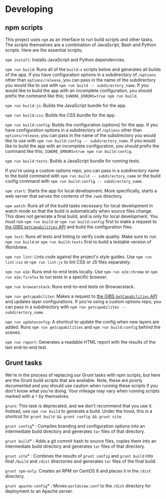 # Developing

## npm scripts

This project uses `npm` as an interface to run build scripts and other tasks. The scripts themselves are a combination of JavaScript, Bash and Python scripts. Here are the essential scripts;

`npm install`: Installs JavaScript and Python dependencies.

`npm run build`: Runs all of the `build:x` scripts below and generates all builds of the app. If you have configuration options in a subdirectory of `/options` other than `options/release`, you can pass in the name of the subdirectory you would like to use with `npm run build -- subdirectory_name`. If you would like to build the app with an incomplete configuration, you should prefix the command like this; `IGNORE_ERRORS=true npm run build`.

`npm run build:js`: Builds the JavaScript bundle for the app.

`npm run build:css`: Builds the CSS bundle for the app.

`npm run build:config`: Builds the configuration (options) for the app. If you have configuration options in a subdirectory of `/options` other than `options/release`, you can pass in the name of the subdirectory you would like to use with `npm run build:config -- subdirectory_name`. If you would like to build the app with an incomplete configuration, you should prefix the command like this; `IGNORE_ERRORS=true npm run build:config`.

`npm run build:tests`: Builds a JavaScript bundle for running tests.

 If you're using a custom options repo, you can pass in a subdirectory name to the build command with `npm run build -- subdirectory_name` or the build config command with `npm run build:config -- subdirectory_name`.

`npm start`: Starts the app for local development. More specifically, starts a web server that serves the contents of the `/web` directory.

`npm watch`: Runs all of the build tasks necessary for local development in watch mode so that the build is automatically when source files change. This does not generate a final build, and is only for local development. You must run `npm run build` or `npm run build:config` first to make a request to [the GIBS `GetCapabilities` API](https://wiki.earthdata.nasa.gov/display/GIBS/GIBS+API+for+Developers) and build the configuration files.

`npm test`: Runs all tests and linting to verify code quality. Make sure to run `npm run build` or `npm run build:tests` first to build a testable version of Worldview.

`npm run lint`: Lints code against the project's style guides. Use `npm run lint:css` or `npm run lint:js` to lint CSS or JS files separately.

`npm run e2e`: Runs end-to-end tests locally. Use `npm run e2e:chrome` or `npm run e2e:firefox` to run tests in a specific browser.

`npm run browserstack`: Runs end-to-end tests on Browserstack.

`npm run getcapabilites`: Makes a request to [the GIBS `GetCapabilities` API](https://wiki.earthdata.nasa.gov/display/GIBS/GIBS+API+for+Developers) and updates layer configurations. If you're using a custom options repo, you can pass in a subdirectory with `npm run getcapabilites -- subdirectory_name`.

`npm run updateconfig`: A shortcut to update the config when new layers are added. Runs `npm run getcapabilities` and `npm run build:config` behind the scenes.

`npm run report`: Generates a readable HTML report with the results of the last end-to-end test.

## Grunt tasks

We're in the process of replacing our Grunt tasks with npm scripts, but here are the Grunt build scripts that are available. Note, these are poorly documented and you should use caution when running these scripts if you don't know what you're doing. Your mileage may vary when running scripts marked with a `*` by themselves.

`grunt`: This task is deprecated, and we don't recommend that you use it. Instead, use `npm run build` to generate a build. Under the hood, this is a shortcut for `grunt build && grunt config && grunt site`.

`grunt config`* : Compiles branding and configuration options into an intermediate build directory and generates `tar` files of that directory.

`grunt build`* : Adds a git commit hash to source files, copies them into an intermediate build directory and generates `tar` files of that directory.

`grunt site`* : Combines the results of `grunt config` and `grunt build` into final `/build` and `/dist` directories and generates `tar` files of the final build.

`grunt rpm-only`: Creates an RPM on CentOS 6 and places it in the `/dist` directory.

`grunt apache-config`* : Moves `worldview.conf` to the `/dist` directory for deployment to an Apache server.
